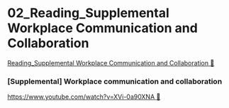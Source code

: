 # 02_Reading_Supplemental Workplace Communication and Collaboration

[Reading_Supplemental Workplace Communication and Collaboration &#128279;](https://www.coursera.org/learn/introduction-to-security-principles-in-cloud-computing/supplement/D5vPd/supplemental-workplace-communication-and-collaboration)

### [Supplemental] Workplace communication and collaboration

[https://www.youtube.com/watch?v=XVi-0a90XNA 🔗](https://www.youtube.com/watch?v=XVi-0a90XNA)
